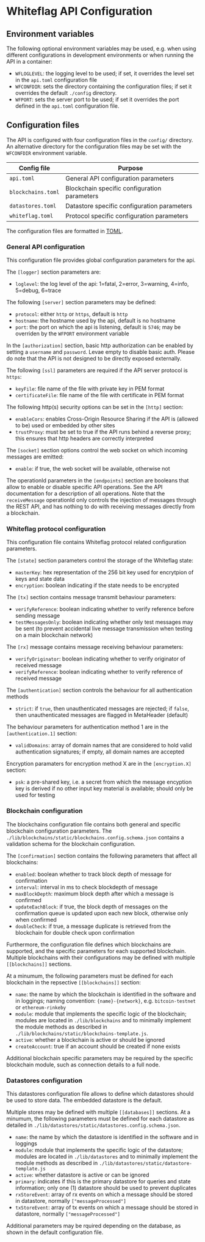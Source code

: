 # Whiteflag API Configuration

## Environment variables

The following optional environment variables may be used, e.g. when using
different configurations in development environments or when running the API
in a container:

* `WFLOGLEVEL`: the logging level to be used; if set, it overrides the level set in the `api.toml` configuration file
* `WFCONFDIR`: sets the directory containing the configuration files; if set it overrides the default `./config` directory.
* `WFPORT`: sets the server port to be used; if set it overrides the port defined in the `api.toml` configuration file.

## Configuration files

The API is configured with four configuration files in the `config/` directory.
An alternative directory for the configuration files may be set with the
`WFCONFDIR` environment variable.

| Config file       | Purpose                                      |
|-------------------|----------------------------------------------|
|`api.toml`         | General API configuration parameters         |
|`blockchains.toml` | Blockchain specific configuration parameters |
|`datastores.toml`  | Datastore specific configuration parameters  |
|`whiteflag.toml`   | Protocol specific configuration parameters   |

The configuration files are formatted in [TOML](https://github.com/toml-lang/toml).

### General API configuration

This configuration file provides global configuration parameters for the api.

The `[logger]` section parameters are:

* `loglevel`: the log level of the api:
              1=fatal, 2=error, 3=warning, 4=info, 5=debug, 6=trace

The following `[server]` section parameters may be defined:

* `protocol`: either `http` or `https`, default is `http`
* `hostname`: the hostname used by the api, default is no hostname
* `port`: the port on which the api is listening, default is `5746`; may be overriden by the `WFPORT` environment variable

In the `[authorization]` section, basic http authorization can be enabled
by setting a `username` and `password`. Levae empty to disable basic auth.
Please do note that the API is not designed to be directly exposed externally.

The following `[ssl]` parameters are required if the API server protocol
is `https`:

* `keyFile`: file name of the file with private key in PEM format
* `certificateFile`: file name of the file with certificate in PEM format

The following http(s) security options can be set in the `[http]` section:

* `enableCors`: enables Cross-Origin Resource Sharing if the API is (allowed to be) used or embedded by other sites
* `trustProxy`: must be set to true if the API runs behind a reverse proxy; this ensures that http headers are correctly interpreted

The `[socket]` section options control the web socket on which incoming
messages are emitted:

* `enable`: if true, the web socket will be available, otherwise not

The operationId parameters in the `[endpoints]` section are booleans that
allow to enable or disable specific API operations. See the API documentation
for a description of all operations. Note that the `receiveMessage` operationId
only controls the injection of messages through the REST API, and has nothing
to do with receiving messages directly from a blockchain.

### Whiteflag protocol configuration

This configuration file contains Whiteflag protocol related configuration
parameters.

The `[state]` section parameters control the storage of the Whiteflag state:

* `masterKey`: hex representation of the 256 bit key used for encrytpion of keys and state data
* `encryption`: boolean indicating if the state needs to be encrypted

The `[tx]` section contains message transmit behaviour parameters:

* `verifyReference`: boolean indicating whether to verify reference before sending message
* `testMessagesOnly`: boolean indicating whether only test messages may be sent (to prevent accidental live message transmission when testing on a main blockchain network)

The `[rx]` message contains message receiving behaviour parameters:

* `verifyOriginator`: boolean indicating whether to verify originator of received message
* `verifyReference`: boolean indicating whether to verify reference of received message

The `[authentication]` section controls the behaviour for all authentication methods

* `strict`: if `true`, then unauthenticated messages are rejected;
            if `false`, then unauthenticated messages are flagged in MetaHeader (default)

The behaviour parameters for authentication method 1 are in
the `[authentication.1]` section:

* `validDomains`: array of domain names that are considered to hold valid authentication signatures; if empty, all domain names are accepted

Encryption paramaters for encryption method X are in
the `[encryption.X]` section:

* `psk`: a pre-shared key, i.e. a secret from which the message encyption key is derived if no other input key material is available; should only be used for testing

### Blockchain configuration

The blockchains configuration file contains both general and specific
blockchain configuration parameters. The `./lib/blockchains/static/blockchains.config.schema.json`
contains a validation schema for the blockchain configuration.

The `[confirmation]` section contains the following parameters that affect
all blockchains:

* `enabled`: boolean whether to track block depth of message for confirmation
* `interval`: interval in ms to check blockdepth of message
* `maxBlockDepth`: maximum block depth after which a message is confirmed
* `updateEachBlock`: if true, the block depth of messages on the confirmation queue is updated upon each new block, otherwise only when confirmed
* `doubleCheck`: if true, a message duplicate is retrieved from the blockchain for double check upon confirmation

Furthermore, the configuration file defines which blockchains are supported,
and the specific parameters for each supported blockchain. Multiple blockchains
with their configurations may be defined with multiple
`[[blockchains]]` sections.

At a minumum, the following parameters must be defined for each blockchain in
the repsective `[[blockchains]]` section:

* `name`: the name by which the blockchain is identified in the software and in loggings; naming convention: `{name}-{network}`, e.g. `bitcoin-testnet` or `ethereum-rinkeby`
* `module`: module that implements the specific logic of the blockchain; modules are located in `./lib/blockchains` and to minimally implement the module methods as described in `./lib/blockchains/static/blockchains-template.js`.
* `active`: whether a blockchain is active or should be ignored
* `createAccount`: true if an account should be created if none exists

Additional blockchain specific parameters may be required by the specific
blockchain module, such as connection details to a full node.

### Datastores configuration

This datastores configuration file allows to define which datastores should be
used to store data. The embedded datastore is the default.

Multiple stores may be defined with multiple
`[[databases]]` sections. At a minumum, the following parameters must be defined
for each datastore as detailed in `./lib/datastores/static/datastores.config.schema.json`.

* `name`: the name by which the datastore is identified in the software and in loggings
* `module`: module that implements the specific logic of the datastore; modules are located in `./lib/datastores` and to minimally implement the module methods as described in `./lib/datastores/static/datastore-template.js`
* `active`: whether datastore is active or can be ignored
* `primary`: indicates if this is the primary datastore for queries and state information; only one (1) datastore should be used to prevent duplicates
* `rxStoreEvent`: array of rx events on which a message should be stored in datastore, normally `["messageProcessed"]`
* `txStoreEvent`: array of tx events on which a message should be stored in datastore, normally `["messageProcessed"]`

Additional parameters may be rquired depending on the database, as shown in the
default configuration file.
